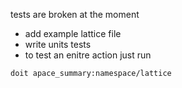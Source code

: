 tests are broken at the moment

* add example lattice file
* write units tests
* to test an enitre action just run 

```
doit apace_summary:namespace/lattice
```
